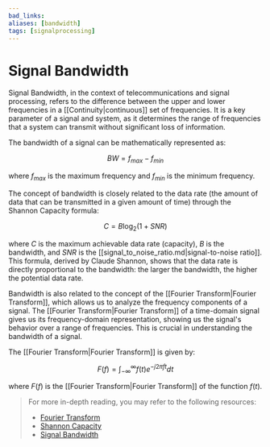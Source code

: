 ```yaml
---
bad_links: 
aliases: [bandwidth]
tags: [signalprocessing]
---
```

# Signal Bandwidth

Signal Bandwidth, in the context of telecommunications and signal processing, refers to the difference between the upper and lower frequencies in a [[Continuity|continuous]] set of frequencies. It is a key parameter of a signal and system, as it determines the range of frequencies that a system can transmit without significant loss of information.

The bandwidth of a signal can be mathematically represented as:

$$
BW = f_{max} - f_{min}
$$

where $f_{max}$ is the maximum frequency and $f_{min}$ is the minimum frequency.

The concept of bandwidth is closely related to the data rate (the amount of data that can be transmitted in a given amount of time) through the Shannon Capacity formula:

$$
C = B \log_2(1 + SNR)
$$

where $C$ is the maximum achievable data rate (capacity), $B$ is the bandwidth, and $SNR$ is the [[signal_to_noise_ratio.md|signal-to-noise ratio]]. This formula, derived by Claude Shannon, shows that the data rate is directly proportional to the bandwidth: the larger the bandwidth, the higher the potential data rate.

Bandwidth is also related to the concept of the [[Fourier Transform|Fourier Transform]], which allows us to analyze the frequency components of a signal. The [[Fourier Transform|Fourier Transform]] of a time-domain signal gives us its frequency-domain representation, showing us the signal's behavior over a range of frequencies. This is crucial in understanding the bandwidth of a signal.

The [[Fourier Transform|Fourier Transform]] is given by:

$$
F(f) = \int_{-\infty}^{\infty} f(t) e^{-j2\pi ft} dt
$$

where $F(f)$ is the [[Fourier Transform|Fourier Transform]] of the function $f(t)$.

> For more in-depth reading, you may refer to the following resources:
> - [Fourier Transform](https://www.google.com/search?q=Fourier+Transform)
> - [Shannon Capacity](https://www.google.com/search?q=Shannon+Capacity)
> - [Signal Bandwidth](https://www.google.com/search?q=Signal+Bandwidth)